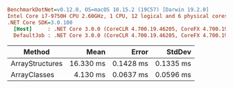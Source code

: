 ``` ini

BenchmarkDotNet=v0.12.0, OS=macOS 10.15.2 (19C57) [Darwin 19.2.0]
Intel Core i7-9750H CPU 2.60GHz, 1 CPU, 12 logical and 6 physical cores
.NET Core SDK=3.0.100
  [Host]     : .NET Core 3.0.0 (CoreCLR 4.700.19.46205, CoreFX 4.700.19.46214), X64 RyuJIT
  DefaultJob : .NET Core 3.0.0 (CoreCLR 4.700.19.46205, CoreFX 4.700.19.46214), X64 RyuJIT


```
|          Method |      Mean |     Error |    StdDev |
|---------------- |----------:|----------:|----------:|
| ArrayStructures | 16.330 ms | 0.1428 ms | 0.1335 ms |
|    ArrayClasses |  4.130 ms | 0.0637 ms | 0.0596 ms |
